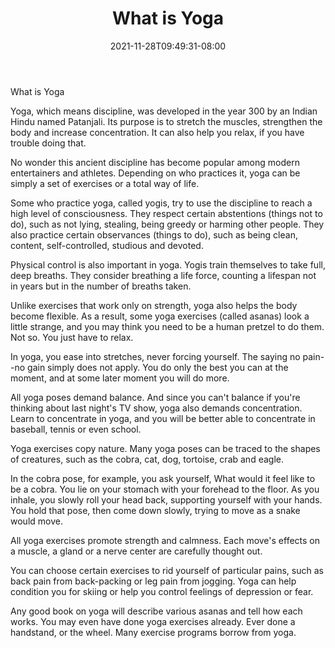 ﻿---
title: "What is Yoga"
date: 2021-11-28T09:49:31-08:00
description: "yoga Tips for Web Success"
featured_image: "/images/yoga.jpg"
tags: ["yoga"]
---

What is Yoga

Yoga, which means discipline, was developed in the year 300 by an Indian Hindu named Patanjali. Its purpose is to stretch the muscles, strengthen the body and increase concentration. It can also help you relax, if you have trouble doing that.

No wonder this ancient discipline has become popular among modern entertainers and athletes. Depending on who practices it, yoga can be simply a set of exercises or a total way of life.

Some who practice yoga, called yogis, try to use the discipline to reach a high level of consciousness. They respect certain abstentions (things not to do), such as not lying, stealing, being greedy or harming other people. They also practice certain observances (things to do), such as being clean, content, self-controlled, studious and devoted.

Physical control is also important in yoga. Yogis train themselves to take full, deep breaths. They consider breathing a life force, counting a lifespan not in years but in the number of breaths taken.

Unlike exercises that work only on strength, yoga also helps the body become flexible. As a result, some yoga exercises (called asanas) look a little strange, and you may think you need to be a human pretzel to do them. Not so. You just have to relax.

In yoga, you ease into stretches, never forcing yourself. The saying no pain--no gain simply does not apply. You do only the best you can at the moment, and at some later moment you will do more.

All yoga poses demand balance. And since you can't balance if you're thinking about last night's TV show, yoga also demands concentration. Learn to concentrate in yoga, and you will be better able to concentrate in baseball, tennis or even school.

Yoga exercises copy nature. Many yoga poses can be traced to the shapes of creatures, such as the cobra, cat, dog, tortoise, crab and eagle.

In the cobra pose, for example, you ask yourself, What would it feel like to be a cobra. You lie on your stomach with your forehead to the floor. As you inhale, you slowly roll your head back, supporting yourself with your hands. You hold that pose, then come down slowly, trying to move as a snake would move.

All yoga exercises promote strength and calmness. Each move's effects on a muscle, a gland or a nerve center are carefully thought out.

You can choose certain exercises to rid yourself of particular pains, such as back pain from back-packing or leg pain from jogging. Yoga can help condition you for skiing or help you control feelings of depression or fear.

Any good book on yoga will describe various asanas and tell how each works. You may even have done yoga exercises already. Ever done a handstand, or the wheel. Many exercise programs borrow from yoga.

